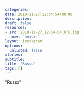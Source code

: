 ```yaml
---
categories:
date: 2010-11-27T12:54:54+00:00
description:
draft: false
resources:
- src: 2010-11-27_12-54-54_UTC.jpg
  name: "header"
layout: instagram
options:
  unlisted: false
stories:
subtitle:
title: "Russo"
tags: []
---
```


"Russo"
